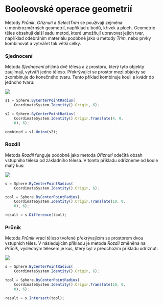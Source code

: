 # Booleovské operace geometrií

Metody _Průnik_, _Oříznutí_ a _SelectTrim_ se používají zejména u méněrozměrných geometrií, například u bodů, křivek a ploch. Geometrie těles obsahují další sadu metod, které umožňují upravovat jejich tvar, například odebráním materiálu podobně jako u metody _Trim_, nebo prvky kombinovat a vytvářet tak větší celky.

### Sjednocení

Metoda _Sjednocení_ přijímá dvě tělesa a z prostoru, který tyto objekty zaujímají, vytváří jedno těleso. Překrývající se prostor mezi objekty se zkombinuje do konečného tvaru. Tento příklad kombinuje kouli a kvádr do jednoho tvaru:

![](../images/8-2/9/GeometricBooleans\_01.png)

```js
s1 = Sphere.ByCenterPointRadius(
    CoordinateSystem.Identity().Origin, 6);

s2 = Sphere.ByCenterPointRadius(
    CoordinateSystem.Identity().Origin.Translate(4, 0,
    0), 6);

combined = s1.Union(s2);
```

### Rozdíl

Metoda _Rozdíl_ funguje podobně jako metoda _Oříznutí_ odečítá obsah vstupního tělesa od základního tělesa. V tomto příkladu odřízneme od koule malý kus:

![](../images/8-2/9/GeometricBooleans\_02.png)

```js
s = Sphere.ByCenterPointRadius(
    CoordinateSystem.Identity().Origin, 6);

tool = Sphere.ByCenterPointRadius(
    CoordinateSystem.Identity().Origin.Translate(10, 0,
    0), 6);

result = s.Difference(tool);
```

### Průnik

Metoda _Průnik_ vrací těleso tvořené překrývajícím se prostorem dvou vstupních těles. V následujícím příkladu je metoda _Rozdíl_ změněna na _Průnik_, výsledným tělesem je kus, který byl v předchozím příkladu odříznut:

![](../images/8-2/9/GeometricBooleans\_03.png)

```js
s = Sphere.ByCenterPointRadius(
    CoordinateSystem.Identity().Origin, 6);

tool = Sphere.ByCenterPointRadius(
    CoordinateSystem.Identity().Origin.Translate(10, 0,
    0), 6);

result = s.Intersect(tool);
```

